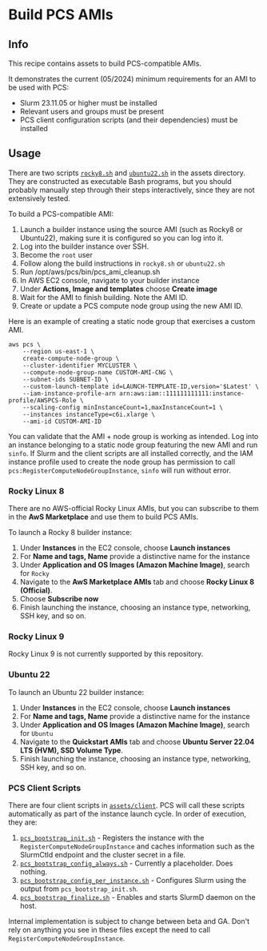 # Build PCS AMIs

## Info

This recipe contains assets to build PCS-compatible AMIs. 

It demonstrates the current (05/2024) minimum requirements for an AMI to be used with PCS: 

* Slurm 23.11.05 or higher must be installed
* Relevant users and groups must be present
* PCS client configuration scripts (and their dependencies) must be installed

## Usage

There are two scripts [`rocky8.sh`](assets/rocky8.sh) and [`ubuntu22.sh`](assets/ubuntu22.sh) in the assets directory. They are constructed as executable Bash programs, but you should probably manually step through their steps interactively, since they are not extensively tested. 

To build a PCS-compatible AMI:

1. Launch a builder instance using the source AMI (such as Rocky8 or Ubuntu22), making sure it is configured so you can log into it.
2. Log into the builder instance over SSH. 
3. Become the `root` user 
4. Follow along the build instructions in `rocky8.sh` or `ubuntu22.sh`
5. Run /opt/aws/pcs/bin/pcs_ami_cleanup.sh
6. In AWS EC2 console, navigate to your builder instance
7. Under **Actions, Image and templates** choose **Create image**
8. Wait for the AMI to finish building. Note the AMI ID. 
9. Create or update a PCS compute node group using the new AMI ID.

Here is an example of creating a static node group that exercises a custom AMI. 

```shell
aws pcs \
    --region us-east-1 \
    create-compute-node-group \
    --cluster-identifier MYCLUSTER \
    --compute-node-group-name CUSTOM-AMI-CNG \
    --subnet-ids SUBNET-ID \
    --custom-launch-template id=LAUNCH-TEMPLATE-ID,version='$Latest' \
    --iam-instance-profile-arn arn:aws:iam::111111111111:instance-profile/AWSPCS-Role \
    --scaling-config minInstanceCount=1,maxInstanceCount=1 \
    --instances instanceType=c6i.xlarge \
    --ami-id CUSTOM-AMI-ID
```

You can validate that the AMI + node group is working as intended.  Log into an instance belonging to a static node group featuring the new AMI and run `sinfo`. If Slurm and the client scripts are all installed correctly, and the IAM instance profile used to create the node group has permission to call `pcs:RegisterComputeNodeGroupInstance`, `sinfo` will run without error. 

### Rocky Linux 8

There are no AWS-official Rocky Linux AMIs, but you can subscribe to them in the **AwS Marketplace** and use them to build PCS AMIs. 

To launch a Rocky 8 builder instance:

1. Under **Instances** in the EC2 console, choose **Launch instances**
2. For **Name and tags, Name** provide a distinctive name for the instance
3. Under **Application and OS Images (Amazon Machine Image)**, search for `Rocky`
4. Navigate to the **AwS Marketplace AMIs** tab and choose **Rocky Linux 8 (Official)**.
5. Choose **Subscribe now**
6. Finish launching the instance, choosing an instance type, networking, SSH key, and so on.

### Rocky Linux 9

Rocky Linux 9 is not currently supported by this repository.

### Ubuntu 22

To launch an Ubuntu 22 builder instance:

1. Under **Instances** in the EC2 console, choose **Launch instances**
2. For **Name and tags, Name** provide a distinctive name for the instance
3. Under **Application and OS Images (Amazon Machine Image)**, search for `Ubuntu`
4. Navigate to the **Quickstart AMIs** tab and choose **Ubuntu Server 22.04 LTS (HVM), SSD Volume Type**.
5. Finish launching the instance, choosing an instance type, networking, SSH key, and so on.

### PCS Client Scripts

There are four client scripts in [`assets/client`](assets/client/). PCS will call these scripts automatically as part of the instance launch cycle. In order of execution, they are:

1. [`pcs_bootstrap_init.sh`](assets/client/pcs_bootstrap_init.sh) - Registers the instance with the `RegisterComputeNodeGroupInstance` and caches information such as the SlurmCtld endpoint and the cluster secret in a file.
2. [`pcs_bootstrap_config_always.sh`](assets/client/pcs_bootstrap_config_always.sh) - Currently a placeholder. Does nothing. 
3. [`pcs_bootstrap_config_per_instance.sh`](assets/client/pcs_bootstrap_config_per_instance.sh) - Configures Slurm using the output from `pcs_bootstrap_init.sh`.
4. [`pcs_bootstrap_finalize.sh`](assets/client/pcs_bootstrap_finalize.sh) - Enables and starts SlurmD daemon on the host. 

Internal implementation is subject to change between beta and GA. Don't rely on anything you see in these files except the need to call `RegisterComputeNodeGroupInstance`.

